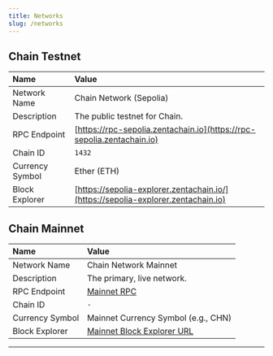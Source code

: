```yaml
---
title: Networks
slug: /networks
---
```


## Chain Testnet

| Name            | Value                                                                   |
|:----------------|:------------------------------------------------------------------------|
| Network Name    | Chain Network (Sepolia)                                                 |
| Description     | The public testnet for Chain.                                           |
| RPC Endpoint    | [https://rpc-sepolia.zentachain.io](https://rpc-sepolia.zentachain.io)   |
| Chain ID        | `1432`                                                                  |
| Currency Symbol | Ether (ETH)                                                             |
| Block Explorer  | [https://sepolia-explorer.zentachain.io/](https://sepolia-explorer.zentachain.io) |

## Chain Mainnet

| Name            | Value                                                                   |
|:----------------|:------------------------------------------------------------------------|
| Network Name    | Chain Network Mainnet                                                   |
| Description     | The primary, live network.                         |
| RPC Endpoint    | [Mainnet RPC](#)                                                    |
| Chain ID        | `-`                                                 |
| Currency Symbol | Mainnet Currency Symbol (e.g., CHN)                                     |
| Block Explorer  | [Mainnet Block Explorer URL](#)                                         |

---